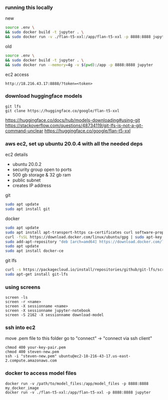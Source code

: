 ### running this locally
new
```bash
source .env \
&& sudo docker build -t jupyter . \
&& sudo docker run -v ./flan-t5-xxl:/app/flan-t5-xxl -p 8888:8888 jupyter
```

old
```bash
source .env \
&& sudo docker build -t jupyter . \
&& sudo docker run --memory=4g -v $(pwd):/app -p 8888:8888 jupyter
```

ec2 access
```
http://18.216.43.17:8888/?token=<token>
```

### download huggingface models
```
git lfs
git clone https://huggingface.co/google/flan-t5-xxl
```

https://huggingface.co/docs/hub/models-downloading#using-git
https://stackoverflow.com/questions/48734119/git-lfs-is-not-a-git-command-unclear
https://huggingface.co/google/flan-t5-xxl

### aws ec2, set up ubuntu 20.0.4 with all the needed deps

ec2 details
- ubuntu 20.0.2
- security group open to ports
- 500 gb storage & 32 gb ram
- public subnet
- creates IP address

git
```bash
sudo apt update
sudo apt install git
```

docker
```bash
sudo apt update
sudo apt install apt-transport-https ca-certificates curl software-properties-common
curl -fsSL https://download.docker.com/linux/ubuntu/gpg | sudo apt-key add -
sudo add-apt-repository "deb [arch=amd64] https://download.docker.com/linux/ubuntu $(lsb_release -cs) stable"
sudo apt update
sudo apt install docker-ce
```

git lfs
```bash
curl -s https://packagecloud.io/install/repositories/github/git-lfs/script.deb.sh | sudo bash
sudo apt-get install git-lfs
```

### using screens
```
screen -ls
screen -r <name>
screen -X sessionname <name>
screen -X sessionname jupyter-notebook
screen -S 2162 -X sessionname download-model
```

### ssh into ec2
move .pem file to this folder
go to "connect" -> "connect via ssh client"

```
chmod 400 your-key-pair.pem
chmod 400 steven-new.pem
ssh -i "steven-new.pem" ubuntu@ec2-18-216-43-17.us-east-2.compute.amazonaws.com
```

### docker to access model files
```
docker run -v /path/to/model_files:/app/model_files -p 8888:8888 my_docker_image
docker run -v ./flan-t5-xxl:/app/flan-t5-xxl -p 8888:8888 jupyter
```